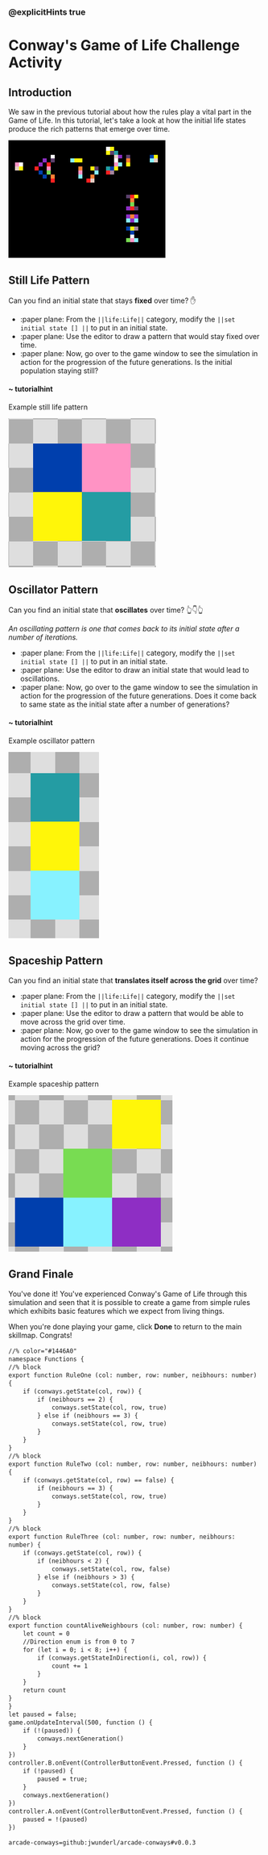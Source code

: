### @explicitHints true

# Conway's Game of Life Challenge Activity

## Introduction
We saw in the previous tutorial about how the rules play a vital part in the Game
of Life. In this tutorial, let's take a look at how the initial life states produce
the rich patterns that emerge over time. 

![Alt txt](https://raw.githubusercontent.com/shakao/skillmap-game-of-life/master/images/gospers-penta.gif )

## Still Life Pattern
Can you find an initial state that stays **fixed** over time? ✋
- :paper plane: From the ``||life:Life||`` category, modify the
``||set initial state [] ||`` to put in an initial state.
- :paper plane: Use the editor to draw a pattern that would stay fixed over time.
- :paper plane: Now, go over to the game window to see 
the simulation in action for the progression of the future generations.
Is the initial population staying still?

#### ~ tutorialhint

Example still life pattern

![Alt txt](https://raw.githubusercontent.com/shakao/skillmap-game-of-life/master/images/stillLife.png)

## Oscillator Pattern
Can you find an initial state that **oscillates** over time? 👆👇👆

_An oscillating pattern is one that comes back to its initial
state after a number of iterations._
- :paper plane: From the ``||life:Life||`` category, modify the
``||set initial state [] ||`` to put in an initial state.
- :paper plane: Use the editor to draw an initial state that would lead to oscillations.
- :paper plane: Now, go over to the game window to see 
the simulation in action for the progression of the future generations.
Does it come back to same state as the initial state after a number of generations?

#### ~ tutorialhint

Example oscillator pattern

![Alt txt](https://raw.githubusercontent.com/shakao/skillmap-game-of-life/master/images/oscillator.png)

## Spaceship Pattern
Can you find an initial state that **translates itself across the grid** over time?
- :paper plane: From the ``||life:Life||`` category, modify the
``||set initial state [] ||`` to put in an initial state.
- :paper plane: Use the editor to draw a pattern that would be able to move across
the grid over time.
- :paper plane: Now, go over to the game window to see 
the simulation in action for the progression of the future generations.
Does it continue moving across the grid?

#### ~ tutorialhint

Example spaceship pattern

![Alt txt](https://raw.githubusercontent.com/shakao/skillmap-game-of-life/master/images/glider.png)

## Grand Finale
You've done it! You've experienced Conway's Game of Life through this simulation
and seen that it is possible to create a game from simple rules which exhibits
basic features which we expect from living things. 

When you're done playing your game, click **Done** to return to the 
main skillmap. Congrats!

```customts
//% color="#1446A0"
namespace Functions {
//% block
export function RuleOne (col: number, row: number, neibhours: number) {
    if (conways.getState(col, row)) {
        if (neibhours == 2) {
            conways.setState(col, row, true)
        } else if (neibhours == 3) {
            conways.setState(col, row, true)
        }
    }
}
//% block
export function RuleTwo (col: number, row: number, neibhours: number) {
    if (conways.getState(col, row) == false) {
        if (neibhours == 3) {
            conways.setState(col, row, true)
        }
    }
}
//% block
export function RuleThree (col: number, row: number, neibhours: number) {
    if (conways.getState(col, row)) {
        if (neibhours < 2) {
            conways.setState(col, row, false)
        } else if (neibhours > 3) {
            conways.setState(col, row, false)
        }
    } 
}
//% block
export function countAliveNeighbours (col: number, row: number) {
    let count = 0
    //Direction enum is from 0 to 7
    for (let i = 0; i < 8; i++) {
        if (conways.getStateInDirection(i, col, row)) {
            count += 1
        }
    }
    return count
}
}
let paused = false;
game.onUpdateInterval(500, function () {
    if (!(paused)) {
        conways.nextGeneration()
    }
})
controller.B.onEvent(ControllerButtonEvent.Pressed, function () {
    if (!paused) { 
        paused = true;
    }
    conways.nextGeneration()
})
controller.A.onEvent(ControllerButtonEvent.Pressed, function () {
    paused = !(paused)
})
```

```package
arcade-conways=github:jwunderl/arcade-conways#v0.0.3
```

